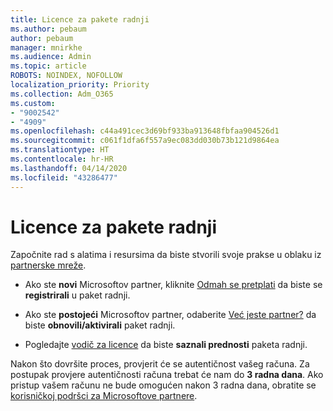 ```yaml
---
title: Licence za pakete radnji
ms.author: pebaum
author: pebaum
manager: mnirkhe
ms.audience: Admin
ms.topic: article
ROBOTS: NOINDEX, NOFOLLOW
localization_priority: Priority
ms.collection: Adm_O365
ms.custom:
- "9002542"
- "4909"
ms.openlocfilehash: c44a491cec3d69bf933ba913648fbfaa904526d1
ms.sourcegitcommit: c061f1dfa6f557a9ec083dd030b73b121d9864ea
ms.translationtype: HT
ms.contentlocale: hr-HR
ms.lasthandoff: 04/14/2020
ms.locfileid: "43286477"
---
```

# <a name="action-pack-licenses"></a>Licence za pakete radnji

Započnite rad s alatima i resursima da biste stvorili svoje prakse u oblaku iz [partnerske mreže](https://aka.ms/MPNActionPack).

- Ako ste **novi** Microsoftov partner, kliknite [Odmah se pretplati](https://aka.ms/MPNActionPackNew) da biste se **registrirali** u paket radnji.

- Ako ste **postojeći** Microsoftov partner, odaberite [Već jeste partner?](https://aka.ms/MPNActionPackExisting) da biste **obnovili/aktivirali** paket radnji. 

- Pogledajte [vodič za licence](https://aka.ms/MPNActionPackGuide) da biste **saznali prednosti** paketa radnji. 

Nakon što dovršite proces, provjerit će se autentičnost vašeg računa. Za postupak provjere autentičnosti računa trebat će nam do **3 radna dana**. Ako pristup vašem računu ne bude omogućen nakon 3 radna dana, obratite se [korisničkoj podršci za Microsoftove partnere](https://aka.ms/MPNActionPackSupport). 
